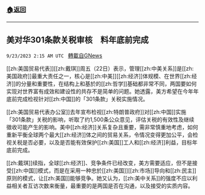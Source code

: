###  [:house:返回](README.md)
---


## 美对华301条款关税审核　料年底前完成
`9/23/2023 2:15 AM UTC ` [轉載自GNews](https://gnews.org/articles/1728929)

[[zh:美国贸易代表]][[zh:戴琪]]周五（22日）表示，管理[[zh:中美关系]]是[[zh:美国政府]]最重大责任之一，核心是[[zh:中美]][[zh:经济]]体规模、在世界[[zh:经济]]的分量和重要性，在结构上和基於的[[zh:哲学]]基础都非常不同，两国要如何实现对世界富有成效和建设性的共存不是简单的问题。她透露，美方希望在今年年底前完成检视针对[[zh:中国]]的「301条款」关税实施情况。

[[zh:美国贸易代表办公室]]去年宣布检视[[zh:特朗普政府]]对[[zh:中国]]实施「301条款」关税的影响，听取了约1,500条公众意见，评估关税的有效性及继续徵收可能产生的影响。美中[[zh:经济]]关系复杂且重要，需非常慎重地考虑，如何重新平衡全球两个最大[[zh:经济]]体之间的贸易关系，令情况变得更加公平，会检视关税是否必要，以及是否能有效保护[[zh:美国]]工人和[[zh:经济]]利益，目标年底前完成。

[[zh:戴琪]]续指，全球[[zh:经济]]、竞争条件已经改变，美方需要适应，但不是接受[[zh:中国]]模式，而是在采用一种忠於[[zh:美国]][[zh:市场]]导向和[[zh:民主]]原则的模式，让[[zh:美国]]能够竞争。她又认为，[[zh:美中关系]]的强度不应以利益相关者互访次数来衡量，最重要的是两国是否在沟通，以及接受的实质内容。
